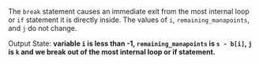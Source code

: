 The `break` statement causes an immediate exit from the most internal loop or `if` statement it is directly inside. The values of `i`, `remaining_manapoints`, and `j` do not change.

Output State: **variable `i` is less than -1, `remaining_manapoints` is `s - b[i]`, `j` is `k` and we break out of the most internal loop or if statement.**